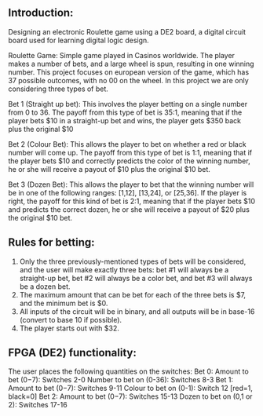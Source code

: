 ## Introduction:
Designing an electronic Roulette game using a DE2 board, a digital circuit board used for learning 
digital logic design.

Roulette Game: Simple game played in Casinos worldwide. The player makes a number of bets, and a
large wheel is spun, resulting in one winning number.
This project focuses on european version of the game, which has 37 possible outcomes, with no 00
on the wheel. In this project we are only considering three types of bet.

Bet 1 (Straight up bet): This involves the player betting on a single number from 0 to 36. The payoff 
from this type of bet is 35:1, meaning that if the player bets $10 in a straight-up bet and wins, 
the player gets $350 back plus the original $10

Bet 2 (Colour Bet): This allows the player to bet on whether a red or black number will come up. The 
payoff from this type of bet is 1:1, meaning that if the player bets $10 and correctly predicts 
the color of the winning number, he or she will receive a payout of $10 plus the original $10 bet.

Bet 3 (Dozen Bet): This allows the player to bet that the winning number will be in one of the following
ranges: [1,12], [13,24], or [25,36]. If the player is right, the payoff for this kind of bet is 2:1,
meaning that if the player bets $10 and predicts the correct dozen, he or she will receive a payout
of $20 plus the original $10 bet.

## Rules for betting: 
1. Only the three previously-mentioned types of bets will be considered, and the user will make
exactly three bets: bet #1 will always be a straight-up bet, bet #2 will always be a color bet, 
and bet #3 will always be a dozen bet.
2. The maximum amount that can be bet for each of the three bets is $7, and the minimum bet is $0.
3. All inputs of the circuit will be in binary, and all outputs will be in base-16 (convert to base 10 if possible).
4. The player starts out with $32.

## FPGA (DE2) functionality: 

The user places the following quantities on the switches:
Bet 0: Amount to bet ($0-$7): Switches 2-0
       Number to bet on (0-36): Switches 8-3
Bet 1: Amount to bet ($0-$7): Switches 9-11
       Colour to bet on (0-1): Switch 12 [red=1, black=0]
Bet 2: Amount to bet ($0-$7): Switches 15-13
       Dozen to bet on (0,1 or 2): Switches 17-16
       

       
